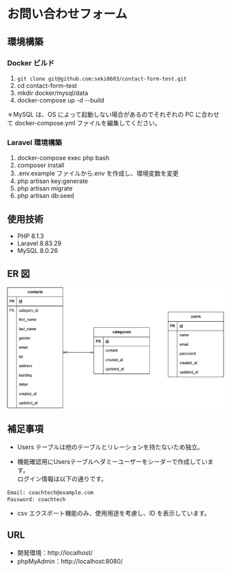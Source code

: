 # お問い合わせフォーム

## 環境構築

### Docker ビルド

1. `git clone git@github.com:seki0603/contact-form-test.git`
2. cd contact-form-test
3. mkdir docker/mysql/data
4. docker-compose up -d --build

＊MySQL は、OS によって起動しない場合があるのでそれぞれの PC に合わせて docker-compose.yml ファイルを編集してください。
<br>

### Laravel 環境構築

1. docker-compose exec php bash
2. composer install
3. .env.example ファイルから.env を作成し、環境変数を変更
4. php artisan key:generate
5. php artisan migrate
6. php artisan db:seed
   <br>

## 使用技術

- PHP 8.1.3
- Laravel 8.83.29
- MySQL 8.0.26
  <br>

## ER 図

![ER図](ER.drawio.png)

## 補足事項

- Users テーブルは他のテーブルとリレーションを持たないため独立。
* 機能確認用にUsersテーブルへダミーユーザーをシーダーで作成しています。  
  ログイン情報は以下の通りです。
```
Email: coachtech@example.com
Password: coachtech
```
- csv エクスポート機能のみ、使用用途を考慮し、ID を表示しています。

## URL

- 開発環境：http://localhost/
- phpMyAdmin：http://localhost:8080/

